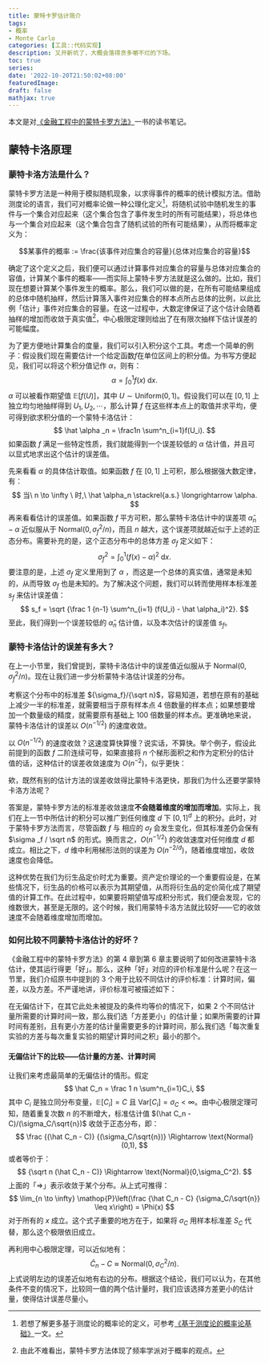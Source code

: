 ```yaml
---
title: 蒙特卡罗估计简介
tags:
- 概率
- Monte Carlo
categories: [工具::代码实现]
description: 又开新坑了，大概会落得贪多嚼不烂的下场。
toc: true
series:
date: '2022-10-20T21:50:02+08:00'
featuredImage:
draft: false
mathjax: true
---
```




本文是对[《金融工程中的蒙特卡罗方法》](https://book.douban.com/subject/25727712/)一书的读书笔记。

## 蒙特卡洛原理

### 蒙特卡洛方法是什么？

蒙特卡罗方法是一种用于模拟随机现象，以求得事件的概率的统计模拟方法。借助测度论的语言，我们可对概率论做一种公理化定义[^1]，将随机试验中随机发生的事件与一个集合对应起来（这个集合包含了事件发生时的所有可能结果），将总体也与一个集合对应起来（这个集合包含了随机试验的所有可能结果），从而将概率定义为：

$$某事件的概率 := \frac{该事件对应集合的容量}{总体对应集合的容量}$$



确定了这个定义之后，我们便可以通过计算事件对应集合的容量与总体对应集合的容值，计算某个事件的概率——而实际上蒙特卡罗方法就是这么做的。比如，我们现在想要计算某个事件发生的概率。那么，我们可以做的是，在所有可能结果组成的总体中随机抽样，然后计算落入事件对应集合的样本点所占总体的比例，以此比例「估计」事件对应集合的容量。在这一过程中，大数定律保证了这个估计会随着抽样的增加而收敛于真实值[^2]，中心极限定理则给出了在有限次抽样下估计误差的可能幅度。

为了更方便地计算集合的度量，我们可以引入积分这个工具。考虑一个简单的例子：假设我们现在需要估计一个给定函数$f$在单位区间上的积分值。为书写方便起见，我们可以将这个积分值记作 $\alpha$，则有：
$$
\alpha = \int^1_0f(x) \mathop{}\!\mathrm{d}x.
$$
$\alpha$ 可以被看作期望值 $\mathbb{E}[f(U)]$，其中 $U \sim\text{Uniform}(0,1)$。假设我们可以在 $[0,1]$ 上独立均匀地抽样得到 $U_1,U_2,\cdots$，那么计算 $f$ 在这些样本点上的取值并求平均，便可得到欲求积分值的一个蒙特卡洛估计：
$$
\hat \alpha _n = \frac1n \sum^n_{i=1}f(U_i).
$$
如果函数 $f$ 满足一些特定性质，我们就能得到一个误差较低的 $\alpha$ 估计值，并且可以显式地求出这个估计的误差值。

先来看看 $\alpha$ 的具体估计取值。如果函数 $f$ 在 $[0,1]$ 上可积，那么根据强大数定律，有：
$$
当\ n \to \infty \ 时,\  \hat \alpha_n \stackrel{a.s.}  \longrightarrow \alpha.
$$
再来看看估计的误差值。如果函数 $f$ 平方可积，那么蒙特卡洛估计中的误差项 $\hat \alpha_n - \alpha$ 近似服从于 $\text{Normal}(0, {\sigma_f^2}/{ n})$，而且 $n$ 越大，这个误差项就越近似于上述的正态分布。需要补充的是，这个正态分布中的总体方差 $\sigma_f$ 定义如下：
$$
\sigma_f^2 = \int^1_0 (f(x)-\alpha)^2 \mathop{}\!\mathrm{d}x.
$$
要注意的是，上述 $\sigma_f$ 定义里用到了 $\alpha$ ，而这是一个总体的真实值，通常是未知的，从而导致 $\sigma_f$ 也是未知的。为了解决这个问题，我们可以转而使用样本标准差 $s_f$ 来估计误差值：
$$
s_f = \sqrt {\frac 1 {n-1} \sum^n_{i=1} (f(U_i) - \hat \alpha_i)^2}.
$$
至此，我们得到一个误差较低的 $\hat \alpha _n$ 估计值，以及本次估计的误差值 $s_f$。



### 蒙特卡洛估计的误差有多大？

在上一小节里，我们曾提到，蒙特卡洛估计中的误差值近似服从于 $\text{Normal}(0, {\sigma_f^2}/{ n})$。现在让我们进一步分析蒙特卡洛估计误差的分布。

考察这个分布中的标准差 ${\sigma_f}/{\sqrt n}$，容易知道，若想在原有的基础上减少一半的标准差，就需要相当于原有样本点 4 倍数量的样本点；如果想要增加一个数量级的精度，就需要原有基础上 100 倍数量的样本点。更准确地来说，蒙特卡洛估计的误差以 $O(n^{-1/2})$ 的速度收敛。

以 $O(n^{-1/2})$ 的速度收敛？这速度算快算慢？说实话，不算快。举个例子，假设此前提到的函数 $f$ 二阶连续可导，如果直接将 $n$ 个梯形面积之和作为定积分的估计值的话，这种估计的误差收敛速度为 $O(n^{-2})$，似乎更快：



欸，既然有别的估计方法的误差收敛得比蒙特卡洛更快，那我们为什么还要学蒙特卡洛方法呢？

答案是，蒙特卡罗方法的标准差收敛速度**不会随着维度的增加而增加**。实际上，我们在上一节中所估计的积分可以推广到任何维度 $d$ 下 $[0,1]^d$ 上的积分。此时，对于蒙特卡罗方法而言，尽管函数 $f$ 与 相应的 $\sigma _f$ 会发生变化，但其标准差仍会保有 $\sigma _f / \sqrt n$ 的形式。换而言之，$O(n^{-1/2})$ 的收敛速度对任何维度 $d$ 都成立。相比之下，$d$ 维中利用梯形法则的误差为 $O(n^{-2/d})$，随着维度增加，收敛速度也会降低。

这种优势在我们为衍生品定价时尤为重要。资产定价理论的一个重要假设是，在某些情况下，衍生品的价格可以表示为其期望值，从而将衍生品的定价简化成了期望值的计算工作。在此过程中，如果要将期望值写成积分形式，我们便会发现，它的维数很大，甚至是无限的。这个时候，我们用蒙特卡洛方法就比较好——它的收敛速度不会随着维度增加而增加。

### 如何比较不同蒙特卡洛估计的好坏？

《金融工程中的蒙特卡罗方法》的第 4 章到第 6 章主要说明了如何改进蒙特卡洛估计，使其运行得更「好」。那么，这种「好」对应的评价标准是什么呢？在这一节里，我们介绍原书中提到的 3 个用于比较不同估计的评价标准：计算时间，偏差，以及方差。不严谨地讲，评价标准可被描述如下：

在无偏估计下，在其它此处未被提及的条件均等价的情况下，如果 2 个不同估计量所需要的计算时间一致，那么我们选「方差更小」的估计量；如果所需要的计算时间有差别，且有更小方差的估计量需要更多的计算时间，那么我们选「每次重复实验的方差与每次重复实验的期望计算时间之积」最小的那个。

#### 无偏估计下的比较——估计量的方差、计算时间

让我们来考虑最简单的无偏估计的情形。假定
$$
\hat C_n  = \frac 1 n \sum^n_{i=1}C_i,
$$
其中 $C_i$ 是独立同分布变量，$\mathbb{E}[C_i] = C$ 且 $\text{Var}[C_i] = \sigma_C < \infty$。由中心极限定理可知，随着重复次数 $n$ 的不断增大，标准估计值 $(\hat C_n - C)/(\sigma_C/\sqrt{n})$ 收敛于正态分布，即：
$$
\frac {(\hat C_n - C)} {(\sigma_C/\sqrt{n})} \Rightarrow \text{Normal}(0,1),
$$
或者等价于：
$$
{\sqrt n (\hat C_n - C)}  \Rightarrow \text{Normal}(0,\sigma_C^2).
$$
上面的「$\Rightarrow$」表示收敛于某个分布。从上式可推得：
$$
\lim_{n \to \infty} \mathop{P}\left(\frac {\hat C_n - C} {\sigma_C/\sqrt{n}} \leq x\right)  = \Phi(x)
$$
对于所有的 $x$ 成立。这个式子重要的地方在于，如果将 $\sigma_C$ 用样本标准差 $S_C$ 代替，那么这个极限依旧成立。

再利用中心极限定理，可以近似地有：
$$
\hat C_n-C \approx \text{Normal}(0,\sigma_C^2/n).
$$
上式说明左边的误差近似地有右边的分布。根据这个结论，我们可以认为，在其他条件不变的情况下，比较同一值的两个估计量时，我们应该选择方差更小的估计量，使得估计误差尽量小。




[^1]: 若想了解更多基于测度论的概率论的定义，可参考[《基于测度论的概率论基础》](../概率论基础/)一文。
[^2]: 由此不难看出，蒙特卡罗方法体现了频率学派对于概率的观点。
